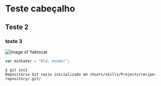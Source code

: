 # Teste cabeçalho
## Teste 2
### teste 3


![Image of Yaktocat](https://octodex.github.com/images/yaktocat.png)

``` javascript 
var minhaVar = "Olá, mundo!"; 
```

``` 
$ git init 
Repositório Git vazio inicializado em /Users/skills/Projects/recipe-repository/.git/ 
```
